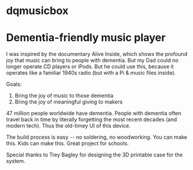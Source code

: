 # dqmusicbox
<h1>Dementia-friendly music player</h1>

I was inspired by the documentary Alive Inside, which shows the profound joy that music can bring to people with dementia. But my Dad could no longer operate CD players or iPods. But he could use this, because it operates like a familiar 1940s radio (but with a Pi & music files inside). 

Goals: 
1. Bring the joy of music to those dementia 
2. Bring the joy of meaningful giving to makers 

47 million people worldwide have dementia. People with dementia often travel back in time by literally forgetting the most recent decades (and modern tech). Thus the old-timey UI of this device. 

The build process is easy -- no soldering, no woodworking. You can make this. Kids can make this. Great project for schools. 

Special thanks to Trey Bagley for designing the 3D printable case for the system.
